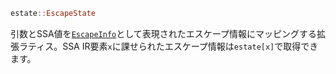 ```julia
estate::EscapeState
```

引数とSSA値を[`EscapeInfo`](@ref)として表現されたエスケープ情報にマッピングする拡張ラティス。SSA IR要素`x`に課せられたエスケープ情報は`estate[x]`で取得できます。

